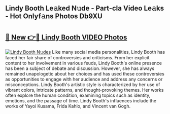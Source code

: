 ## Lindy Booth Le𝚊ked N𝚞de - Part-cla Video Le𝚊ks - Hot Onlyf𝚊ns Photos Db9XU

# <h2><a href="http://ac48707.deff.icu/?id=Lindy+Booth">🔗 New 👉🔴 Lindy Booth VIDEO Photos</a></h2>

[![Lindy Booth N𝚞des](https://i.imgur.com/rIISA9y.gif)](http://ac48707.deff.icu/?id=Lindy+Booth)
Like many social media personalities, Lindy Booth has faced her fair share of controversies and criticisms. From her explicit content to her involvement in various feuds, Lindy Booth's online presence has been a subject of debate and discussion. However, she has always remained unapologetic about her choices and has used these controversies as opportunities to engage with her audience and address any concerns or misconceptions. Lindy Booth's artistic style is characterized by her use of vibrant colors, intricate patterns, and thought-provoking themes. Her works often explore the human condition, examining topics such as identity, emotions, and the passage of time. Lindy Booth's influences include the works of Yayoi Kusama, Frida Kahlo, and Vincent van Gogh.
